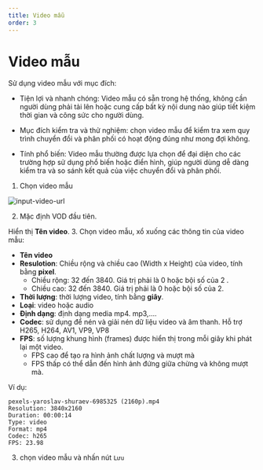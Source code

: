 ```yaml
---
title: Video mẫu
order: 3
---
```


# Video mẫu
Sử dụng video mẫu với mục đích:

- Tiện lợi và nhanh chóng: Video mẫu có sẵn trong hệ thống, không cần người dùng phải tải lên hoặc cung cấp bất kỳ nội dung nào giúp tiết kiệm thời gian và công sức cho người dùng.

- Mục đích kiểm tra và thử nghiệm: chọn video mẫu để kiểm tra xem quy trình chuyển đổi và phân phối có hoạt động đúng như mong đợi không.

- Tính phổ biến: Video mẫu thường được lựa chọn để đại diện cho các trường hợp sử dụng phổ biến hoặc điển hình, giúp người dùng dễ dàng kiểm tra và so sánh kết quả của việc chuyển đổi và phân phối.

1. Chọn video mẫu

![input-video-url](/images/media-vod/job-management/input-video-url.png)

2. Mặc định VOD đầu tiên.

Hiển thị **Tên video**.
3. Chọn video mẫu, xổ xuống các thông tin của video mẫu:
- **Tên video**
- **Resulotion**: Chiều rộng và chiều cao (Width x Height) của video, tính bằng **pixel**.
    - Chiều rộng: 32 đến 3840. Giá trị phải là 0 hoặc bội số của 2 . 
    - Chiều cao: 32 đến 3840. Giá trị phải là 0 hoặc bội số của 2.
- **Thời lượng**: thời lượng video, tính bằng **giây**.
- **Loại**: video hoặc audio
- **Định dạng**: định dạng media mp4. mp3,....
- **Codec**: sử dụng để nén và giải nén dữ liệu video và âm thanh. Hỗ trợ H265, H264, AV1, VP9, VP8
- **FPS**: số lượng khung hình (frames) được hiển thị trong mỗi giây khi phát lại một video.
    - FPS cao để tạo ra hình ảnh chất lượng và mượt mà
    - FPS thấp có thể dẫn đến hình ảnh đứng giữa chừng và không mượt mà.

Ví dụ:
```
pexels-yaroslav-shuraev-6985325 (2160p).mp4
Resolution: 3840x2160
Duration: 00:00:14
Type: video
Format: mp4
Codec: h265
FPS: 23.98
```

3. chọn video mẫu và nhấn nút `Lưu`